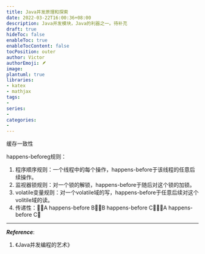 ```yaml
---
title: Java并发原理和探索
date: 2022-03-22T16:00:36+08:00
description: Java并发模块，Java的利器之一。待补充
draft: true
hideToc: false
enableToc: true
enableTocContent: false
tocPosition: outer
author: Victor
authorEmoji: 🪶
image:
plantuml: true
libraries:
- katex
- mathjax
tags:
-
series:
-
categories:
-
---
```








缓存一致性







happens-beforeg规则：

1. 程序顺序规则：一个线程中的每个操作，happens-before于该线程的任意后续操作。
2. 监视器锁规则：对一个锁的解锁，happens-before于随后对这个锁的加锁。
3. volatile变量规则：对一个volatile域的写，happens-before于任意后续对这个volitile域的读。
4. 传递性：􏰋􏰂A happens-before B􏰚􏲘B happens-before C􏰚􏰅􏱂A happens-before C􏰕















---

***Reference***:

1. 《Java并发编程的艺术》

